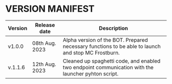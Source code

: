 # VERSION MANIFEST

| Version | Release date | Description |
|--|--|--|
|v1.0.0 | 08th Aug. 2023| Alpha version of the BOT. Prepared necessary functions to be able to launch and stop MC Frostburn.
|v.1.1.6| 12th Aug. 2023 | Cleaned up spaghetti code, and enabled two endpoint communication with the launcher pyhton script.